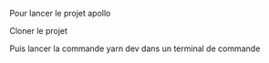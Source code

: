 Pour lancer le projet apollo

Cloner le projet

Puis lancer la commande yarn dev dans un terminal de commande
